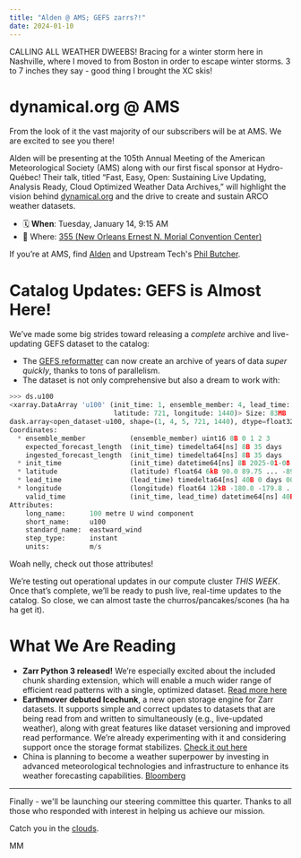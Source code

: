 ```yaml
---
title: "Alden @ AMS; GEFS zarrs?!"
date: 2024-01-10
---
```


CALLING ALL WEATHER DWEEBS! Bracing for a winter storm here in Nashville, where I moved to from Boston in order to escape winter storms. 3 to 7 inches they say - good thing I brought the XC skis!

# dynamical.org @ AMS

From the look of it the vast majority of our subscribers will be at AMS. We are excited to see you there!

Alden will be presenting at the 105th Annual Meeting of the American Meteorological Society (AMS) along with our first fiscal sponsor at Hydro-Québec! Their talk, titled “Fast, Easy, Open: Sustaining Live Updating, Analysis Ready, Cloud Optimized Weather Data Archives,” will highlight the vision behind [dynamical.org](http://dynamical.org) and the drive to create and sustain ARCO weather datasets.

- 🗓️ **When**: Tuesday, January 14, 9:15 AM
- 📍 Where: [355 (New Orleans Ernest N. Morial Convention Center)](https://ams.confex.com/ams/105ANNUAL/meetingapp.cgi/Paper/448901)

If you’re at AMS, find [Alden](https://www.linkedin.com/in/alden-keefe-sampson-a0292164/) and Upstream Tech's [Phil Butcher](https://www.linkedin.com/in/phillip-butcher-96ba2461/).

# Catalog Updates: GEFS is Almost Here!

We’ve made some big strides toward releasing a _complete_ archive and live-updating GEFS dataset to the catalog:

- The [GEFS reformatter](https://github.com/dynamical-org/reformatters) can now create an archive of years of data _super quickly_, thanks to tons of parallelism.
- The dataset is not only comprehensive but also a dream to work with:

```python
>>> ds.u100
<xarray.DataArray 'u100' (init_time: 1, ensemble_member: 4, lead_time: 5,
                          latitude: 721, longitude: 1440)> Size: 83MB
dask.array<open_dataset-u100, shape=(1, 4, 5, 721, 1440), dtype=float32, chunksize=(1, 4, 5, 73, 72), chunktype=numpy.ndarray>
Coordinates:
  * ensemble_member           (ensemble_member) uint16 8B 0 1 2 3
    expected_forecast_length  (init_time) timedelta64[ns] 8B 35 days
    ingested_forecast_length  (init_time) timedelta64[ns] 8B 35 days
  * init_time                 (init_time) datetime64[ns] 8B 2025-01-08
  * latitude                  (latitude) float64 6kB 90.0 89.75 ... -89.75 -90.0
  * lead_time                 (lead_time) timedelta64[ns] 40B 0 days 00:00:00...
  * longitude                 (longitude) float64 12kB -180.0 -179.8 ... 179.8
    valid_time                (init_time, lead_time) datetime64[ns] 40B 2025-...
Attributes:
    long_name:      100 metre U wind component
    short_name:     u100
    standard_name:  eastward_wind
    step_type:      instant
    units:          m/s
```

Woah nelly, check out those attributes!

We’re testing out operational updates in our compute cluster _THIS WEEK_. Once that’s complete, we’ll be ready to push live, real-time updates to the catalog. So close, we can almost taste the churros/pancakes/scones (ha ha ha get it).

# What We Are Reading

- **Zarr Python 3 released!** We’re especially excited about the included chunk sharding extension, which will enable a much wider range of efficient read patterns with a single, optimized dataset. [Read more here](https://zarr.dev/blog/zarr-python-3-release)
- **Earthmover debuted Icechunk**, a new open storage engine for Zarr datasets. It supports simple and correct updates to datasets that are being read from and written to simultaneously (e.g., live-updated weather), along with great features like dataset versioning and improved read performance. We’re already experimenting with it and considering support once the storage format stabilizes. [Check it out here](https://icechunk.io/)
- China is planning to become a weather superpower by investing in advanced meteorological technologies and infrastructure to enhance its weather forecasting capabilities. [Bloomberg](https://www.bloomberg.com/news/newsletters/2024-12-11/china-is-planning-to-become-a-weather-superpower)

---

Finally - we'll be launching our steering committee this quarter. Thanks to all those who responded with interest in helping us achieve our mission.

Catch you in the [clouds](https://www.youtube.com/watch?v=3N6rBXI3Uow).

MM
